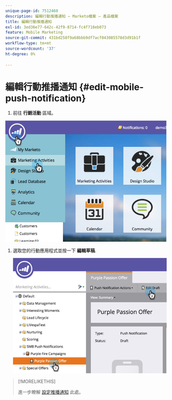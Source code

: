 ```yaml
---
unique-page-id: 7512460
description: 編輯行動推播通知 — Marketo檔案 — 產品檔案
title: 編輯行動推播通知
exl-id: 3ed36e77-642c-42f9-8714-fc4f718eb073
feature: Mobile Marketing
source-git-commit: 431bd258f9a68bbb9df7acf043085578d3d91b1f
workflow-type: tm+mt
source-wordcount: '37'
ht-degree: 0%

---
```


# 編輯行動推播通知 {#edit-mobile-push-notification}

1. 前往 **行銷活動** 區域。

![](assets/image2015-4-22-18-3a44-3a42.png)

1. 選取您的行動應用程式並按一下 **編輯草稿**.

   ![](assets/image2015-4-22-18-3a45-3a13.png)

>[!MORELIKETHIS]
>
>進一步瞭解 [設定推播通知](/help/marketo/product-docs/mobile-marketing/push-notifications/configure-mobile-push-notification.md) 此處。
